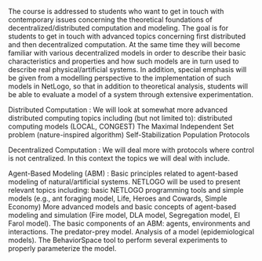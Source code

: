 The course is addressed to students who want to get in touch with contemporary issues concerning the theoretical foundations of decentralized/distributed computation and modeling. The goal is for students to get in touch with advanced topics concerning first distributed and then decentralized computation. At the same time they will become familiar with various decentralized models in order to describe their basic characteristics and properties and how such models are in turn used to describe real physical/artificial systems. In addition, special emphasis will be given from a modelling perspective to the implementation of such models in NetLogo, so that in addition to theoretical analysis, students will be able to evaluate a model of a system through extensive experimentation.


Distributed Computation :
We will look at somewhat more advanced distributed computing topics including (but not limited to): distributed computing models (LOCAL, CONGEST) The Maximal Independent Set problem (nature-inspired algorithm) Self-Stabilization Population Protocols

Decentralized Computation :
We will deal more with protocols where control is not centralized. In this context the topics we will deal with include.


Agent-Based Modeling (ABM) :
Basic principles related to agent-based modeling of natural/artificial systems. NETLOGO will be used to present relevant topics including: basic NETLOGO programming tools and simple models (e.g., ant foraging model, Life, Heroes and Cowards, Simple Economy) More advanced models and basic concepts of agent-based modeling and simulation (Fire model, DLA model, Segregation model, El Farol model). The basic components of an ABM: agents, environments and interactions. The predator-prey model. Analysis of a model (epidemiological models). The BehaviorSpace tool to perform several experiments to properly parameterize the model.
